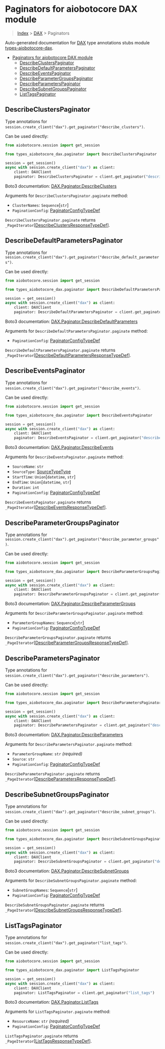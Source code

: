 <a id="paginators-for-aiobotocore-dax-module"></a>

# Paginators for aiobotocore DAX module

> [Index](..) > [DAX](.) > Paginators

Auto-generated documentation for
[DAX](https://boto3.amazonaws.com/v1/documentation/api/latest/reference/services/dax.html#DAX)
type annotations stubs module
[types-aiobotocore-dax](https://pypi.org/project/types-aiobotocore-dax/).

- [Paginators for aiobotocore DAX module](#paginators-for-aiobotocore-dax-module)
  - [DescribeClustersPaginator](#describeclusterspaginator)
  - [DescribeDefaultParametersPaginator](#describedefaultparameterspaginator)
  - [DescribeEventsPaginator](#describeeventspaginator)
  - [DescribeParameterGroupsPaginator](#describeparametergroupspaginator)
  - [DescribeParametersPaginator](#describeparameterspaginator)
  - [DescribeSubnetGroupsPaginator](#describesubnetgroupspaginator)
  - [ListTagsPaginator](#listtagspaginator)

<a id="describeclusterspaginator"></a>

## DescribeClustersPaginator

Type annotations for
`session.create_client("dax").get_paginator("describe_clusters")`.

Can be used directly:

```python
from aiobotocore.session import get_session

from types_aiobotocore_dax.paginator import DescribeClustersPaginator

session = get_session()
async with session.create_client("dax") as client:
    client: DAXClient
    paginator: DescribeClustersPaginator = client.get_paginator("describe_clusters")
```

Boto3 documentation:
[DAX.Paginator.DescribeClusters](https://boto3.amazonaws.com/v1/documentation/api/latest/reference/services/dax.html#DAX.Paginator.DescribeClusters)

Arguments for `DescribeClustersPaginator.paginate` method:

- `ClusterNames`: `Sequence`\[`str`\]
- `PaginationConfig`:
  [PaginatorConfigTypeDef](./type_defs.md#paginatorconfigtypedef)

`DescribeClustersPaginator.paginate` returns
`_PageIterator`\[[DescribeClustersResponseTypeDef](./type_defs.md#describeclustersresponsetypedef)\].

<a id="describedefaultparameterspaginator"></a>

## DescribeDefaultParametersPaginator

Type annotations for
`session.create_client("dax").get_paginator("describe_default_parameters")`.

Can be used directly:

```python
from aiobotocore.session import get_session

from types_aiobotocore_dax.paginator import DescribeDefaultParametersPaginator

session = get_session()
async with session.create_client("dax") as client:
    client: DAXClient
    paginator: DescribeDefaultParametersPaginator = client.get_paginator("describe_default_parameters")
```

Boto3 documentation:
[DAX.Paginator.DescribeDefaultParameters](https://boto3.amazonaws.com/v1/documentation/api/latest/reference/services/dax.html#DAX.Paginator.DescribeDefaultParameters)

Arguments for `DescribeDefaultParametersPaginator.paginate` method:

- `PaginationConfig`:
  [PaginatorConfigTypeDef](./type_defs.md#paginatorconfigtypedef)

`DescribeDefaultParametersPaginator.paginate` returns
`_PageIterator`\[[DescribeDefaultParametersResponseTypeDef](./type_defs.md#describedefaultparametersresponsetypedef)\].

<a id="describeeventspaginator"></a>

## DescribeEventsPaginator

Type annotations for
`session.create_client("dax").get_paginator("describe_events")`.

Can be used directly:

```python
from aiobotocore.session import get_session

from types_aiobotocore_dax.paginator import DescribeEventsPaginator

session = get_session()
async with session.create_client("dax") as client:
    client: DAXClient
    paginator: DescribeEventsPaginator = client.get_paginator("describe_events")
```

Boto3 documentation:
[DAX.Paginator.DescribeEvents](https://boto3.amazonaws.com/v1/documentation/api/latest/reference/services/dax.html#DAX.Paginator.DescribeEvents)

Arguments for `DescribeEventsPaginator.paginate` method:

- `SourceName`: `str`
- `SourceType`: [SourceTypeType](./literals.md#sourcetypetype)
- `StartTime`: `Union`\[`datetime`, `str`\]
- `EndTime`: `Union`\[`datetime`, `str`\]
- `Duration`: `int`
- `PaginationConfig`:
  [PaginatorConfigTypeDef](./type_defs.md#paginatorconfigtypedef)

`DescribeEventsPaginator.paginate` returns
`_PageIterator`\[[DescribeEventsResponseTypeDef](./type_defs.md#describeeventsresponsetypedef)\].

<a id="describeparametergroupspaginator"></a>

## DescribeParameterGroupsPaginator

Type annotations for
`session.create_client("dax").get_paginator("describe_parameter_groups")`.

Can be used directly:

```python
from aiobotocore.session import get_session

from types_aiobotocore_dax.paginator import DescribeParameterGroupsPaginator

session = get_session()
async with session.create_client("dax") as client:
    client: DAXClient
    paginator: DescribeParameterGroupsPaginator = client.get_paginator("describe_parameter_groups")
```

Boto3 documentation:
[DAX.Paginator.DescribeParameterGroups](https://boto3.amazonaws.com/v1/documentation/api/latest/reference/services/dax.html#DAX.Paginator.DescribeParameterGroups)

Arguments for `DescribeParameterGroupsPaginator.paginate` method:

- `ParameterGroupNames`: `Sequence`\[`str`\]
- `PaginationConfig`:
  [PaginatorConfigTypeDef](./type_defs.md#paginatorconfigtypedef)

`DescribeParameterGroupsPaginator.paginate` returns
`_PageIterator`\[[DescribeParameterGroupsResponseTypeDef](./type_defs.md#describeparametergroupsresponsetypedef)\].

<a id="describeparameterspaginator"></a>

## DescribeParametersPaginator

Type annotations for
`session.create_client("dax").get_paginator("describe_parameters")`.

Can be used directly:

```python
from aiobotocore.session import get_session

from types_aiobotocore_dax.paginator import DescribeParametersPaginator

session = get_session()
async with session.create_client("dax") as client:
    client: DAXClient
    paginator: DescribeParametersPaginator = client.get_paginator("describe_parameters")
```

Boto3 documentation:
[DAX.Paginator.DescribeParameters](https://boto3.amazonaws.com/v1/documentation/api/latest/reference/services/dax.html#DAX.Paginator.DescribeParameters)

Arguments for `DescribeParametersPaginator.paginate` method:

- `ParameterGroupName`: `str` *(required)*
- `Source`: `str`
- `PaginationConfig`:
  [PaginatorConfigTypeDef](./type_defs.md#paginatorconfigtypedef)

`DescribeParametersPaginator.paginate` returns
`_PageIterator`\[[DescribeParametersResponseTypeDef](./type_defs.md#describeparametersresponsetypedef)\].

<a id="describesubnetgroupspaginator"></a>

## DescribeSubnetGroupsPaginator

Type annotations for
`session.create_client("dax").get_paginator("describe_subnet_groups")`.

Can be used directly:

```python
from aiobotocore.session import get_session

from types_aiobotocore_dax.paginator import DescribeSubnetGroupsPaginator

session = get_session()
async with session.create_client("dax") as client:
    client: DAXClient
    paginator: DescribeSubnetGroupsPaginator = client.get_paginator("describe_subnet_groups")
```

Boto3 documentation:
[DAX.Paginator.DescribeSubnetGroups](https://boto3.amazonaws.com/v1/documentation/api/latest/reference/services/dax.html#DAX.Paginator.DescribeSubnetGroups)

Arguments for `DescribeSubnetGroupsPaginator.paginate` method:

- `SubnetGroupNames`: `Sequence`\[`str`\]
- `PaginationConfig`:
  [PaginatorConfigTypeDef](./type_defs.md#paginatorconfigtypedef)

`DescribeSubnetGroupsPaginator.paginate` returns
`_PageIterator`\[[DescribeSubnetGroupsResponseTypeDef](./type_defs.md#describesubnetgroupsresponsetypedef)\].

<a id="listtagspaginator"></a>

## ListTagsPaginator

Type annotations for `session.create_client("dax").get_paginator("list_tags")`.

Can be used directly:

```python
from aiobotocore.session import get_session

from types_aiobotocore_dax.paginator import ListTagsPaginator

session = get_session()
async with session.create_client("dax") as client:
    client: DAXClient
    paginator: ListTagsPaginator = client.get_paginator("list_tags")
```

Boto3 documentation:
[DAX.Paginator.ListTags](https://boto3.amazonaws.com/v1/documentation/api/latest/reference/services/dax.html#DAX.Paginator.ListTags)

Arguments for `ListTagsPaginator.paginate` method:

- `ResourceName`: `str` *(required)*
- `PaginationConfig`:
  [PaginatorConfigTypeDef](./type_defs.md#paginatorconfigtypedef)

`ListTagsPaginator.paginate` returns
`_PageIterator`\[[ListTagsResponseTypeDef](./type_defs.md#listtagsresponsetypedef)\].
